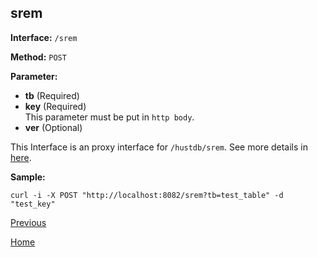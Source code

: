 ## srem ##

**Interface:** `/srem`

**Method:** `POST`

**Parameter:** 

*  **tb** (Required)  
*  **key** (Required)  
This parameter must be put in `http body`.  
*  **ver** (Optional)

This Interface is an proxy interface for `/hustdb/srem`. See more details in [here](../hustdb/hustdb/srem.md).  

**Sample:**

    curl -i -X POST "http://localhost:8082/srem?tb=test_table" -d "test_key"

[Previous](../ha.md)

[Home](../../index.md)